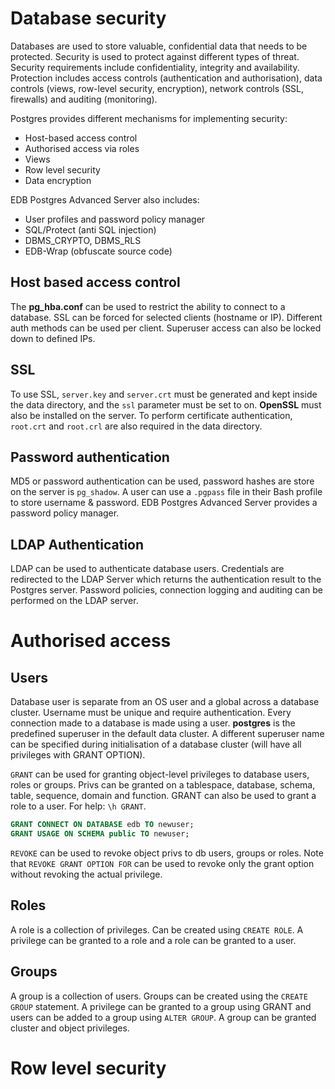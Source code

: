 # Database security

Databases are used to store valuable, confidential data that needs
to be protected. Security is used to protect against different types of
threat. Security requirements include confidentiality, integrity and
availability. Protection includes access controls (authentication and
authorisation), data controls (views, row-level security, encryption),
network controls (SSL, firewalls) and auditing (monitoring).

Postgres provides different mechanisms for implementing security:

* Host-based access control
* Authorised access via roles
* Views
* Row level security
* Data encryption

EDB Postgres Advanced Server also includes:

* User profiles and password policy manager
* SQL/Protect (anti SQL injection)
* DBMS_CRYPTO, DBMS_RLS
* EDB-Wrap (obfuscate source code)

## Host based access control

The **pg_hba.conf** can be used to restrict the ability to connect to a
database. SSL can be forced for selected clients (hostname or IP).
Different auth methods can be used per client. Superuser access can also
be locked down to defined IPs.

## SSL

To use SSL, ``server.key`` and ``server.crt`` must be generated and kept
inside the data directory, and the ``ssl`` parameter must be set to on.
**OpenSSL** must also be installed on the server. To perform certificate
authentication, ``root.crt`` and ``root.crl`` are also required in the
data directory.

## Password authentication

MD5 or password authentication can be used, password hashes are store on
the server is ``pg_shadow``. A user can use a ``.pgpass`` file in their
Bash profile to store username & password. EDB Postgres Advanced Server
provides a password policy manager.

## LDAP Authentication

LDAP can be used to authenticate database users. Credentials are
redirected to the LDAP Server which returns the authentication result to
the Postgres server. Password policies, connection logging and auditing
can be performed on the LDAP server.

# Authorised access

## Users

Database user is separate from an OS user and a global across a database
cluster. Username must be unique and require authentication. Every
connection made to a database is made using a user. **postgres** is the
predefined superuser in the default data cluster. A different superuser
name can be specified during initialisation of a database cluster (will
have all privileges with GRANT OPTION).

``GRANT`` can be used for granting object-level privileges to database
users, roles or groups. Privs can be granted on a tablespace, database,
schema, table, sequence, domain and function. GRANT can also be used to
grant a role to a user. For help: ``\h GRANT``.

```sql
GRANT CONNECT ON DATABASE edb TO newuser;
GRANT USAGE ON SCHEMA public TO newuser;
```

``REVOKE`` can be used to revoke object privs to db users, groups or
roles. Note that ``REVOKE GRANT OPTION FOR`` can be used to revoke only
the grant option without revoking the actual privilege.

## Roles

A role is a collection of privileges. Can be created using ``CREATE
ROLE``. A privilege can be granted to a role and a role can be granted
to a user.

## Groups
A group is a collection of users. Groups can be created using the
``CREATE GROUP`` statement. A privilege can be granted to a group using
GRANT and users can be added to a group using ``ALTER GROUP``. A group
can be granted cluster and object privileges.

# Row level security
